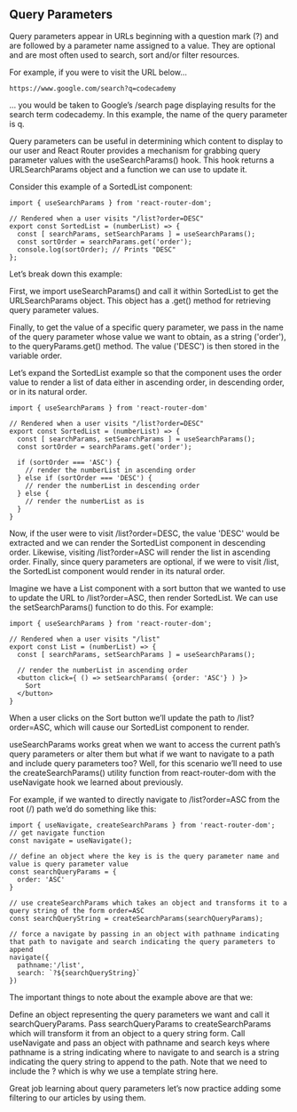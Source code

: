 ## Query Parameters

Query parameters appear in URLs beginning with a question mark (?) and are followed by a parameter name assigned to a value. They are optional and are most often used to search, sort and/or filter resources.

For example, if you were to visit the URL below…

```
https://www.google.com/search?q=codecademy

```

… you would be taken to Google’s /search page displaying results for the search term codecademy. In this example, the name of the query parameter is q.

Query parameters can be useful in determining which content to display to our user and React Router provides a mechanism for grabbing query parameter values with the useSearchParams() hook. This hook returns a URLSearchParams object and a function we can use to update it.

Consider this example of a SortedList component:

```
import { useSearchParams } from 'react-router-dom';

// Rendered when a user visits "/list?order=DESC"
export const SortedList = (numberList) => {
  const [ searchParams, setSearchParams ] = useSearchParams();
  const sortOrder = searchParams.get('order');
  console.log(sortOrder); // Prints "DESC"
};

```

Let’s break down this example:

First, we import useSearchParams() and call it within SortedList to get the URLSearchParams object. This object has a .get() method for retrieving query parameter values.

Finally, to get the value of a specific query parameter, we pass in the name of the query parameter whose value we want to obtain, as a string ('order'), to the queryParams.get() method. The value ('DESC') is then stored in the variable order.

Let’s expand the SortedList example so that the component uses the order value to render a list of data either in ascending order, in descending order, or in its natural order.

```
import { useSearchParams } from 'react-router-dom'

// Rendered when a user visits "/list?order=DESC"
export const SortedList = (numberList) => {
  const [ searchParams, setSearchParams ] = useSearchParams();
  const sortOrder = searchParams.get('order');

  if (sortOrder === 'ASC') {
    // render the numberList in ascending order
  } else if (sortOrder === 'DESC') {
    // render the numberList in descending order
  } else {
    // render the numberList as is
  }
}

```

Now, if the user were to visit /list?order=DESC, the value 'DESC' would be extracted and we can render the SortedList component in descending order. Likewise, visiting /list?order=ASC will render the list in ascending order. Finally, since query parameters are optional, if we were to visit /list, the SortedList component would render in its natural order.

Imagine we have a List component with a sort button that we wanted to use to update the URL to /list?order=ASC, then render SortedList. We can use the setSearchParams() function to do this. For example:

```
import { useSearchParams } from 'react-router-dom';

// Rendered when a user visits "/list"
export const List = (numberList) => {
  const [ searchParams, setSearchParams ] = useSearchParams();

  // render the numberList in ascending order
  <button click={ () => setSearchParams( {order: 'ASC'} ) }>
    Sort
  </button>
}

```

When a user clicks on the Sort button we’ll update the path to /list?order=ASC, which will cause our SortedList component to render.

useSearchParams works great when we want to access the current path’s query parameters or alter them but what if we want to navigate to a path and include query parameters too? Well, for this scenario we’ll need to use the createSearchParams() utility function from react-router-dom with the useNavigate hook we learned about previously.

For example, if we wanted to directly navigate to /list?order=ASC from the root (/) path we’d do something like this:

```
import { useNavigate, createSearchParams } from 'react-router-dom';
// get navigate function
const navigate = useNavigate();

// define an object where the key is is the query parameter name and value is query parameter value
const searchQueryParams = {
  order: 'ASC'
}

// use createSearchParams which takes an object and transforms it to a query string of the form order=ASC
const searchQueryString = createSearchParams(searchQueryParams);

// force a navigate by passing in an object with pathname indicating that path to navigate and search indicating the query parameters to append
navigate({
  pathname:'/list',
  search: `?${searchQueryString}`
})

```

The important things to note about the example above are that we:

Define an object representing the query parameters we want and call it searchQueryParams.
Pass searchQueryParams to createSearchParams which will transform it from an object to a query string form.
Call useNavigate and pass an object with pathname and search keys where pathname is a string indicating where to navigate to and search is a string indicating the query string to append to the path.
Note that we need to include the ? which is why we use a template string here.

Great job learning about query parameters let’s now practice adding some filtering to our articles by using them.
